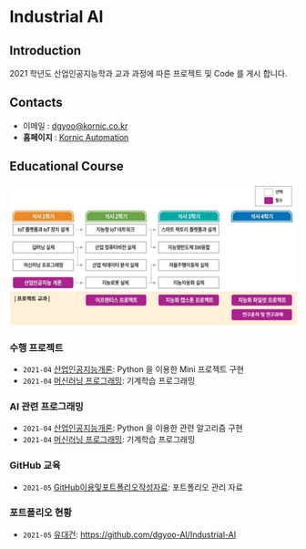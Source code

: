 # **Industrial AI** 

## Introduction

2021 학년도 산업인공지능학과 교과 과정에 따른 프로젝트 및 Code 를 게시 합니다.

## Contacts

- 이메일 : [dgyoo@kornic.co.kr](mailto:dgyoo@kornic.co.kr)
- **홈페이지** : [Kornic Automation](https://www.kornic.co.kr)

## Educational Course

![Course](./Images/EducationalCourse.jpg)

### 수행 프로젝트

- `2021-04` [산업인공지능개론](https://github.com/dgyoo-AI/Projects/산업인공지능개론): Python 을 이용한 Mini 프로젝트 구현
- `2021-04` [머신러닝 프로그래밍](https://github.com/dgyoo-AI/projects/머신러닝프로그래밍): 기계학습 프로그래밍

### AI 관련 프로그래밍

- `2021-04` [산업인공지능개론](https://github.com/dgyoo-AI/Programming/산업인공지능개론): Python 을 이용한 관련 알고리즘 구현
- `2021-04` [머신러닝 프로그래밍](https://github.com/dgyoo-AI/Programming/머신러닝프로그래밍): 기계학습 프로그래밍

### GitHub 교육

- `2021-05` [GitHub이용및포트폴리오작성자료](https://github.com/dgyoo-AI/indaidept): 포트폴리오 관리 자료

### 포트폴리오 현황

- `2021-05` [유대건](https://github.com/dgyoo-AI/Industrial-AI): https://github.com/dgyoo-AI/Industrial-AI

